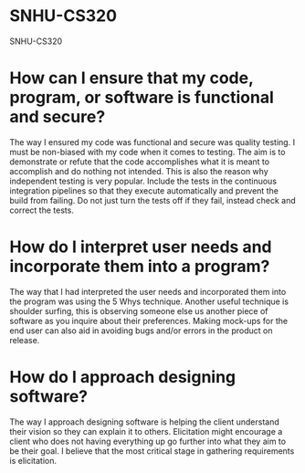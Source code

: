 # SNHU-CS320
SNHU-CS320
# **How can I ensure that my code, program, or software is functional and secure?**
The way I ensured my code was functional and secure was quality testing. I must be non-biased with my code when it comes to testing. The aim is to demonstrate or refute that the code accomplishes what it is meant to accomplish and do nothing not intended. This is also the reason why independent testing is very popular. Include the tests in the continuous integration pipelines so that they execute automatically and prevent the build from failing. Do not just turn the tests off if they fail, instead check and correct the tests.
# **How do I interpret user needs and incorporate them into a program?**
The way that I had interpreted the user needs and incorporated them into the program was using the 5 Whys technique. Another useful technique is shoulder surfing, this is observing someone else us another piece of software as you inquire about their preferences. Making mock-ups for the end user can also aid in avoiding bugs and/or errors in the product on release.  
# **How do I approach designing software?**
The way I approach designing software is helping the client understand their vision so they can explain it to others. Elicitation might encourage a client who does not having everything up go further into what they aim to be their goal. I believe that the most critical stage in gathering requirements is elicitation.
